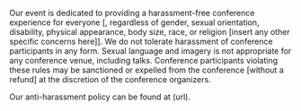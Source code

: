 Our event is dedicated to providing a harassment-free conference experience for everyone [, regardless of gender, sexual orientation, disability, physical appearance, body size, race, or religion [insert any other specific concerns here]]. We do not tolerate harassment of conference participants in any form. Sexual language and imagery is not appropriate for any conference venue, including talks. Conference participants violating these rules may be sanctioned or expelled from the conference [without a refund] at the discretion of the conference organizers. 

Our anti-harassment policy can be found at (url).